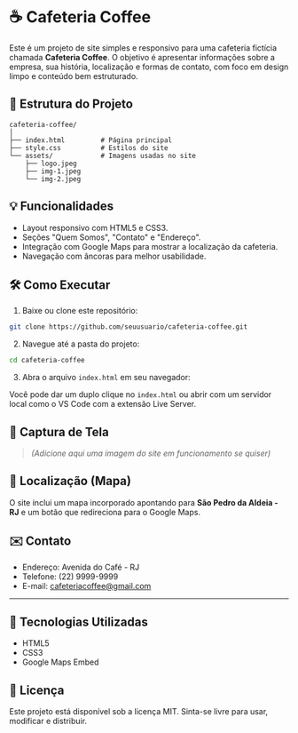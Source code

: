 
# ☕ Cafeteria Coffee

Este é um projeto de site simples e responsivo para uma cafeteria fictícia chamada **Cafeteria Coffee**. O objetivo é apresentar informações sobre a empresa, sua história, localização e formas de contato, com foco em design limpo e conteúdo bem estruturado.

## 📂 Estrutura do Projeto

```
cafeteria-coffee/
│
├── index.html         # Página principal
├── style.css          # Estilos do site
└── assets/            # Imagens usadas no site
    ├── logo.jpeg
    ├── img-1.jpeg
    └── img-2.jpeg
```

## 💡 Funcionalidades

- Layout responsivo com HTML5 e CSS3.
- Seções "Quem Somos", "Contato" e "Endereço".
- Integração com Google Maps para mostrar a localização da cafeteria.
- Navegação com âncoras para melhor usabilidade.

## 🛠️ Como Executar

1. Baixe ou clone este repositório:

```bash
git clone https://github.com/seuusuario/cafeteria-coffee.git
```

2. Navegue até a pasta do projeto:

```bash
cd cafeteria-coffee
```

3. Abra o arquivo `index.html` em seu navegador:

Você pode dar um duplo clique no `index.html` ou abrir com um servidor local como o VS Code com a extensão Live Server.

## 📸 Captura de Tela

> *(Adicione aqui uma imagem do site em funcionamento se quiser)*

## 📍 Localização (Mapa)

O site inclui um mapa incorporado apontando para **São Pedro da Aldeia - RJ** e um botão que redireciona para o Google Maps.

## ✉️ Contato

- Endereço: Avenida do Café - RJ  
- Telefone: (22) 9999-9999  
- E-mail: [cafeteriacoffee@gmail.com](mailto:cafeteriacoffee@gmail.com)

---

## 🚀 Tecnologias Utilizadas

- HTML5  
- CSS3  
- Google Maps Embed

## 📃 Licença

Este projeto está disponível sob a licença MIT. Sinta-se livre para usar, modificar e distribuir.
